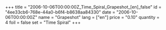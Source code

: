 +++
title = "2006-10-06T00:00:00Z_Time_Spiral_Grapeshot_[en]_false"
id = "4ee33cb6-768e-44a0-b6f4-b8638aa84330"
date = "2006-10-06T00:00:00Z"
name = "Grapeshot"
lang = ["en"]
price = "0.10"
quantity = 4
foil = false
set = "Time Spiral"
+++
